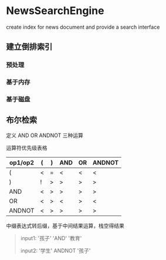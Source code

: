 # NewsSearchEngine
create index for news document and provide a search interface

## 建立倒排索引

### 预处理

### 基于内存

### 基于磁盘

## 布尔检索

定义 AND OR ANDNOT 三种运算

运算符优先级表格

| op1/op2 | (    | )    | AND  | OR   | ANDNOT |
| ------- | ---- | ---- | ---- | ---- | ------ |
| (       | <    | =    | <    | <    | <      |
| )       | !    | >    | >    | >    | >      |
| AND     | <    | >    | >    | >    | >      |
| OR      | <    | >    | <    | >    | <      |
| ANDNOT  | <    | >    | >    | >    | >      |

中缀表达式转后缀，基于中间结果运算，栈空得结果

> input1: '孩子' 'AND' '教育'
>
> input2: '学生' ANDNOT '孩子'
